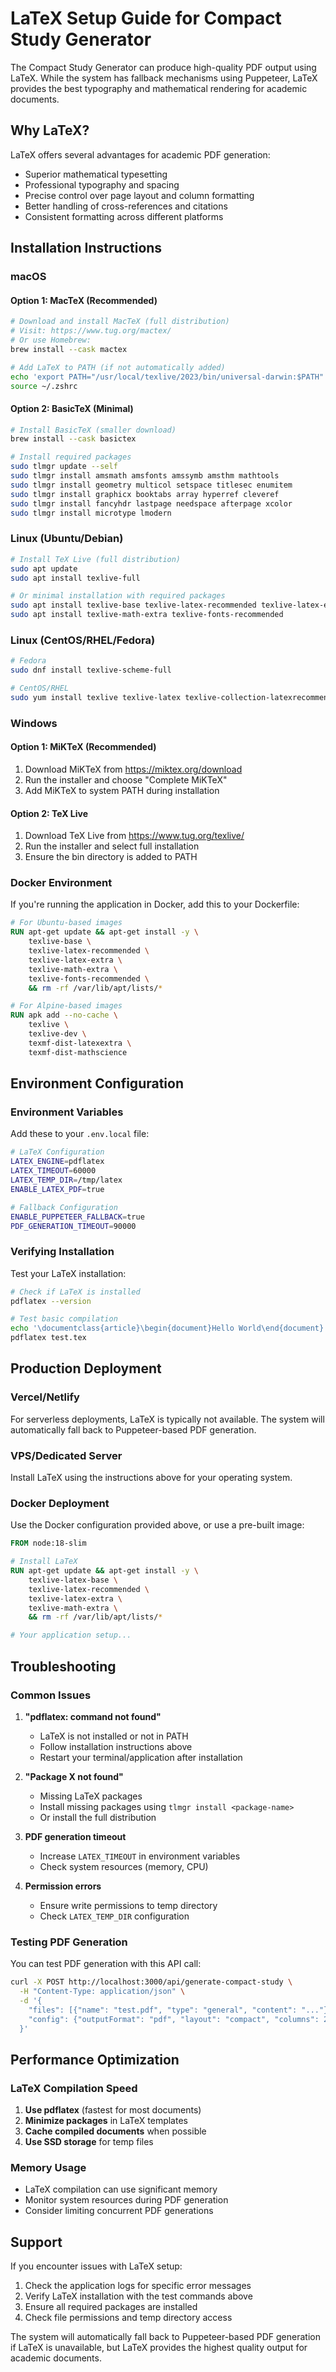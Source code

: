 # LaTeX Setup Guide for Compact Study Generator

The Compact Study Generator can produce high-quality PDF output using LaTeX. While the system has fallback mechanisms using Puppeteer, LaTeX provides the best typography and mathematical rendering for academic documents.

## Why LaTeX?

LaTeX offers several advantages for academic PDF generation:
- Superior mathematical typesetting
- Professional typography and spacing
- Precise control over page layout and column formatting
- Better handling of cross-references and citations
- Consistent formatting across different platforms

## Installation Instructions

### macOS

#### Option 1: MacTeX (Recommended)
```bash
# Download and install MacTeX (full distribution)
# Visit: https://www.tug.org/mactex/
# Or use Homebrew:
brew install --cask mactex

# Add LaTeX to PATH (if not automatically added)
echo 'export PATH="/usr/local/texlive/2023/bin/universal-darwin:$PATH"' >> ~/.zshrc
source ~/.zshrc
```

#### Option 2: BasicTeX (Minimal)
```bash
# Install BasicTeX (smaller download)
brew install --cask basictex

# Install required packages
sudo tlmgr update --self
sudo tlmgr install amsmath amsfonts amssymb amsthm mathtools
sudo tlmgr install geometry multicol setspace titlesec enumitem
sudo tlmgr install graphicx booktabs array hyperref cleveref
sudo tlmgr install fancyhdr lastpage needspace afterpage xcolor
sudo tlmgr install microtype lmodern
```

### Linux (Ubuntu/Debian)

```bash
# Install TeX Live (full distribution)
sudo apt update
sudo apt install texlive-full

# Or minimal installation with required packages
sudo apt install texlive-base texlive-latex-recommended texlive-latex-extra
sudo apt install texlive-math-extra texlive-fonts-recommended
```

### Linux (CentOS/RHEL/Fedora)

```bash
# Fedora
sudo dnf install texlive-scheme-full

# CentOS/RHEL
sudo yum install texlive texlive-latex texlive-collection-latexrecommended
```

### Windows

#### Option 1: MiKTeX (Recommended)
1. Download MiKTeX from https://miktex.org/download
2. Run the installer and choose "Complete MiKTeX"
3. Add MiKTeX to system PATH during installation

#### Option 2: TeX Live
1. Download TeX Live from https://www.tug.org/texlive/
2. Run the installer and select full installation
3. Ensure the bin directory is added to PATH

### Docker Environment

If you're running the application in Docker, add this to your Dockerfile:

```dockerfile
# For Ubuntu-based images
RUN apt-get update && apt-get install -y \
    texlive-base \
    texlive-latex-recommended \
    texlive-latex-extra \
    texlive-math-extra \
    texlive-fonts-recommended \
    && rm -rf /var/lib/apt/lists/*

# For Alpine-based images
RUN apk add --no-cache \
    texlive \
    texlive-dev \
    texmf-dist-latexextra \
    texmf-dist-mathscience
```

## Environment Configuration

### Environment Variables

Add these to your `.env.local` file:

```bash
# LaTeX Configuration
LATEX_ENGINE=pdflatex
LATEX_TIMEOUT=60000
LATEX_TEMP_DIR=/tmp/latex
ENABLE_LATEX_PDF=true

# Fallback Configuration
ENABLE_PUPPETEER_FALLBACK=true
PDF_GENERATION_TIMEOUT=90000
```

### Verifying Installation

Test your LaTeX installation:

```bash
# Check if LaTeX is installed
pdflatex --version

# Test basic compilation
echo '\documentclass{article}\begin{document}Hello World\end{document}' > test.tex
pdflatex test.tex
```

## Production Deployment

### Vercel/Netlify

For serverless deployments, LaTeX is typically not available. The system will automatically fall back to Puppeteer-based PDF generation.

### VPS/Dedicated Server

Install LaTeX using the instructions above for your operating system.

### Docker Deployment

Use the Docker configuration provided above, or use a pre-built image:

```dockerfile
FROM node:18-slim

# Install LaTeX
RUN apt-get update && apt-get install -y \
    texlive-latex-base \
    texlive-latex-recommended \
    texlive-latex-extra \
    texlive-math-extra \
    && rm -rf /var/lib/apt/lists/*

# Your application setup...
```

## Troubleshooting

### Common Issues

1. **"pdflatex: command not found"**
   - LaTeX is not installed or not in PATH
   - Follow installation instructions above
   - Restart your terminal/application after installation

2. **"Package X not found"**
   - Missing LaTeX packages
   - Install missing packages using `tlmgr install <package-name>`
   - Or install the full distribution

3. **PDF generation timeout**
   - Increase `LATEX_TIMEOUT` in environment variables
   - Check system resources (memory, CPU)

4. **Permission errors**
   - Ensure write permissions to temp directory
   - Check `LATEX_TEMP_DIR` configuration

### Testing PDF Generation

You can test PDF generation with this API call:

```bash
curl -X POST http://localhost:3000/api/generate-compact-study \
  -H "Content-Type: application/json" \
  -d '{
    "files": [{"name": "test.pdf", "type": "general", "content": "..."}],
    "config": {"outputFormat": "pdf", "layout": "compact", "columns": 2}
  }'
```

## Performance Optimization

### LaTeX Compilation Speed

1. **Use pdflatex** (fastest for most documents)
2. **Minimize packages** in LaTeX templates
3. **Cache compiled documents** when possible
4. **Use SSD storage** for temp files

### Memory Usage

- LaTeX compilation can use significant memory
- Monitor system resources during PDF generation
- Consider limiting concurrent PDF generations

## Support

If you encounter issues with LaTeX setup:

1. Check the application logs for specific error messages
2. Verify LaTeX installation with the test commands above
3. Ensure all required packages are installed
4. Check file permissions and temp directory access

The system will automatically fall back to Puppeteer-based PDF generation if LaTeX is unavailable, but LaTeX provides the highest quality output for academic documents.
